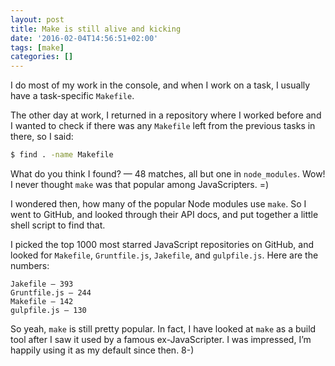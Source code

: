 ```yaml
---
layout: post
title: Make is still alive and kicking
date: '2016-02-04T14:56:51+02:00'
tags: [make]
categories: []
---
```

I do most of my work in the console, and when I work on a task, I
usually have a task-specific `Makefile`.

The other day at work, I returned in a repository where I worked before
and I wanted to check if there was any `Makefile` left from the previous
tasks in there, so I said:

```bash
$ find . -name Makefile
```

What do you think I found? — 48 matches, all but one in `node_modules`.
Wow! I never thought `make` was that popular among JavaScripters. =)

I wondered then, how many of the popular Node modules use `make`. So I
went to GitHub, and looked through their API docs, and put together a
little shell script to find that.

I picked the top 1000 most starred JavaScript repositories on GitHub,
and looked for `Makefile`, `Gruntfile.js`, `Jakefile`, and
`gulpfile.js`. Here are the numbers:

```
Jakefile — 393
Gruntfile.js — 244
Makefile — 142
gulpfile.js — 130
```

So yeah, `make` is still pretty popular. In fact, I have looked at
`make` as a build tool after I saw it used by a famous ex-JavaScripter.
I was impressed, I’m happily using it as my default since then. 8-)
